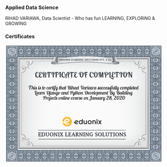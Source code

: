 ### Applied Data Science
RIHAD VARIAWA, Data Scientist - Who has fun LEARNING, EXPLORING & GROWING

### Certificates
<img src="./img/Django_and_Python_Development.png"/>

